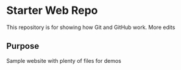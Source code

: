 # Starter Web Repo

This repository is for showing how Git and GitHub work. More edits

## Purpose

Sample website with plenty of files for demos
